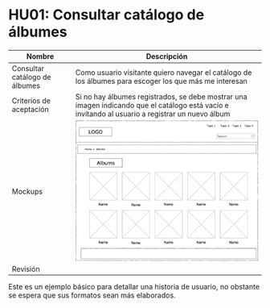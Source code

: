 # HU01: Consultar catálogo de álbumes

| Nombre                        | Descripción                                                                                                                                      |
| ----------------------------- | ------------------------------------------------------------------------------------------------------------------------------------------------ |
| Consultar catálogo de álbumes | Como usuario visitante quiero navegar el catálogo de los álbumes para escoger los que más me interesan                                           |
| Criterios de aceptación       | Si no hay álbumes registrados, se debe mostrar una imagen indicando que el catálogo está vacío e invitando al usuario a registrar un nuevo álbum |
| Mockups                       | ![](../../assets/images/ListadoArtistas.png)                                                                                                     |
| Revisión                      |                                                                                                                                                  |

Este es un ejemplo básico para detallar una historia de usuario, no obstante se espera que sus formatos sean más elaborados.
